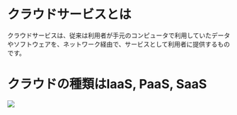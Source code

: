 # クラウドサービスとは
クラウドサービスは、従来は利用者が手元のコンピュータで利用していたデータやソフトウェアを、ネットワーク経由で、サービスとして利用者に提供するものです。
 
# クラウドの種類はIaaS, PaaS, SaaS 
<img src="https://cloud-ace.jp/wp-content/uploads/2014/10/column01_img.jpg">
